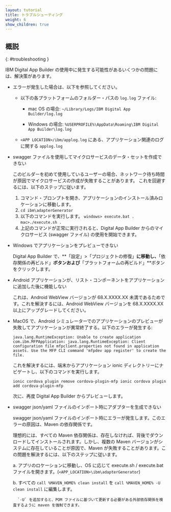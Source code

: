 ```yaml
---
layout: tutorial
title: トラブルシューティング
weight: 6
show_children: true
---
```

<!-- NLS_CHARSET=UTF-8 -->
## 概説
{: #troubleshooting }

IBM Digital App Builder の使用中に発生する可能性があるいくつかの問題には、解決策があります。

* エラーが発生した場合は、以下を参照してください。

    * 以下の各プラットフォームのフォルダー・パスの `log.log` ファイル:

        * mac OS の場合: `~/Library/Logs/IBM Digital App Builder/log.log`

        * Windows の場合: `%USERPROFILE%\AppData\Roaming\IBM Digital App Builder\log.log`

    * `<APP LOCATION>/ibm/applog.log` にある、アプリケーション関連のログに関する `applog.log`

* swagger ファイルを使用してマイクロサービスのデータ・セットを作成できない

    このビルダーを初めて使用しているユーザーの場合、ネットワーク待ち時間が原因でマイクロサービスの作成が失敗することがあります。
    これを回避するには、以下のステップに従います。
    1. コマンド・プロンプトを開き、アプリケーションのインストール済みロケーションに移動します。
    2. `cd ibm\adapterGenerator`
    3. 以下のコマンドを実行します。
        `windows> execute.bat .`
        `mac>./execute.sh .`
    4. 上記のコマンドが正常に実行されると、Digital App Builder からのマイクロサービス (swagger ファイル) の使用を開始できます。

* Windows でアプリケーションをプレビューできない

    Digital App Builder で、**「設定」>「プロジェクトの修復」**に移動し、**「依存関係の再ビルド」**ボタンおよび**「プラットフォームの再ビルド」**ボタンをクリックします。

* Android アプリケーションが、リスト・コンポーネントをアプリケーションに追加した後に機能しない

    これは、Android WebView バージョンが 68.X.XXXX.XX 未満であるためです。これを解決するには、Android WebView バージョンを 68.X.XXXX.XX 以上にアップグレードしてください。

* MacOS で、Android シミュレーターでのアプリケーションのプレビューが失敗してアプリケーションが異常終了する。以下のエラーが発生する:

    `java.lang.RuntimeException: Unable to create application com.ibm.MFPApplication: java.lang.RuntimeException: Client configuration file mfpclient.properties not found in application assets. Use the MFP CLI command 'mfpdev app register' to create the file.`

    これを解決するには、端末からアプリケーション ionic ディレクトリーにナビゲートし、以下のコマンドを実行します。

    `ionic cordova plugin remove cordova-plugin-mfp
    ionic cordova plugin add cordova-plugin-mfp`

    次に、再度 Digital App Builder からプレビューします。

* swagger json/yaml ファイルのインポート時にアダプターを生成できない

    swagger json/yaml ファイルのインポート時にエラーが発生します。このエラーの原因は、Maven の依存関係です。

    理想的には、すべての Maven 依存関係は、存在しなければ、背後でダウンロードしてインストールされます。しかし、複数の Maven バージョンがシステムに存在していることが原因で、Maven が失敗することがあります。この問題を解決するには、以下のステップに従います。

    a. アプリのロケーションに移動し、OS に応じて execute.sh / execute.bat ファイルを開きます。(`<APP_LOCATION>\ibm\adapterGenerator`)

    b. すべての `call %MAVEN_HOME% clean install` を `call %MAVEN_HOME% -U clean install` に編集します。

        `-U` を追加すると、POM ファイルに基づいて更新する必要がある外部依存関係を検査するように maven を強制できます。

